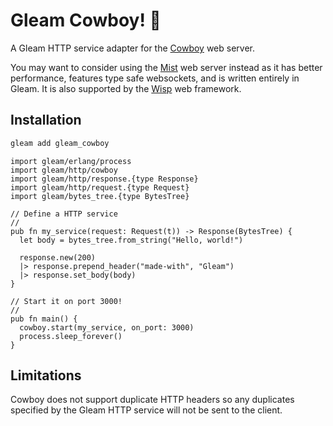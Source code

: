 # Gleam Cowboy! 🤠

A Gleam HTTP service adapter for the [Cowboy][cowboy] web server.

You may want to consider using the [Mist][mist] web server instead as it has
better performance, features type safe websockets, and is written entirely in
Gleam. It is also supported by the [Wisp][wisp] web framework.

## Installation

```sh
gleam add gleam_cowboy
```

```gleam
import gleam/erlang/process
import gleam/http/cowboy
import gleam/http/response.{type Response}
import gleam/http/request.{type Request}
import gleam/bytes_tree.{type BytesTree}

// Define a HTTP service
//
pub fn my_service(request: Request(t)) -> Response(BytesTree) {
  let body = bytes_tree.from_string("Hello, world!")

  response.new(200)
  |> response.prepend_header("made-with", "Gleam")
  |> response.set_body(body)
}

// Start it on port 3000!
//
pub fn main() {
  cowboy.start(my_service, on_port: 3000)
  process.sleep_forever()
}
```

## Limitations

Cowboy does not support duplicate HTTP headers so any duplicates specified by
the Gleam HTTP service will not be sent to the client.

[cowboy]: https://github.com/ninenines/cowboy
[mist]: https://github.com/rawhat/mist
[wisp]: https://github.com/lpil/wisp
